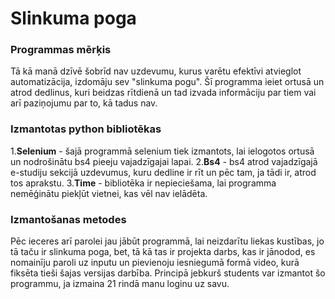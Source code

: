 # Slinkuma poga
### Programmas mērķis
Tā kā manā dzīvē šobrīd nav uzdevumu, kurus varētu efektīvi atvieglot automatizācija, izdomāju sev "slinkuma pogu". Šī programma ieiet ortusā un atrod dedlinus, kuri beidzas rītdienā un tad izvada informāciju par tiem vai arī paziņojumu par to, kā tadus nav.
### Izmantotas python bibliotēkas
1.**Selenium** - šajā programmā selenium tiek izmantots, lai ielogotos ortusā un nodrošinātu bs4 pieeju vajadzīgajai lapai.
2.**Bs4** - bs4 atrod vajadzīgajā e-studiju sekcijā uzdevumus, kuru dedline ir rīt un pēc tam, ja tādi ir, atrod tos aprakstu.
3.**Time** - bibliotēka ir nepieciešama, lai programma nemēģinātu piekļūt vietnei, kas vēl nav ielādēta.
### Izmantošanas metodes
Pēc ieceres arī parolei jau jābūt programmā, lai neizdarītu liekas kustības, jo tā taču ir slinkuma poga, bet, tā kā tas ir projekta darbs, kas ir jānodod, es nomainīju paroli uz inputu un pievienoju iesniegumā formā video, kurā fiksēta tieši šajas versijas darbība. Principā jebkurš students var izmantot šo programmu, ja izmaina 21 rindā manu loginu uz savu.